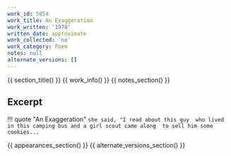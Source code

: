 ```yaml
---
work_id: 5054
work_title: An Exaggeration
work_written: '1978'
written_date: approximate
work_collected: 'no'
work_category: Poem
notes: null
alternate_versions: []
---
```


{{ section_title() }}
{{ work_info() }}
{{ notes_section() }}
## Excerpt
!!! quote "An Exaggeration"
    ```
    she said, "I read about this guy 
    who lived in this camping bus
    and a girl scout came along 
    to sell him some cookies...
    ```

{{ appearances_section() }}
{{ alternate_versions_section() }}